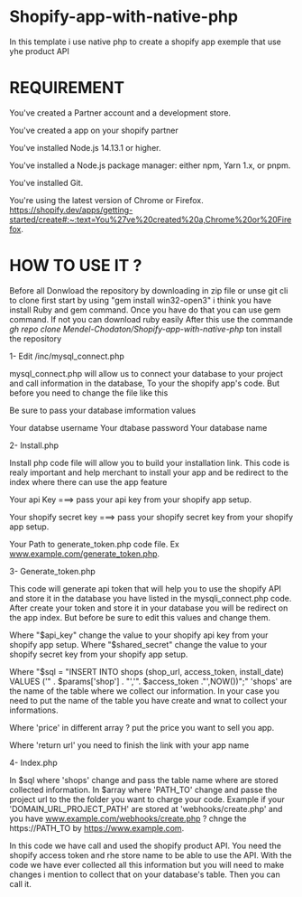 # Shopify-app-with-native-php
In this template i use native php to create a shopify app exemple that use yhe product API

# REQUIREMENT

You've created a Partner account and a development store.

You've created a app on your shopify partner

You've installed Node.js 14.13.1 or higher.

You've installed a Node.js package manager: either npm, Yarn 1.x, or pnpm.

You've installed Git.

You're using the latest version of Chrome or Firefox.
https://shopify.dev/apps/getting-started/create#:~:text=You%27ve%20created%20a,Chrome%20or%20Firefox.

# HOW TO USE IT ?

Before all Donwload the repository by downloading in zip file or unse git cli to clone 
first start by using "gem install win32-open3"
i think you have install Ruby and gem command. Once you have do that you can use gem command. If not you can download ruby easily
After this use the commande *gh repo clone Mendel-Chodaton/Shopify-app-with-native-php* ton install the repository

1- Edit /inc/mysql_connect.php

mysql_connect.php will allow us to connect your database to your project and call information in the database, To your the shopify app's code. But before you need to change the file like this 

Be sure to pass your database imformation values

Your databse username
Your dtabase password
Your database name


2- Install.php

Install php code file will allow you to build your installation link. This code is realy important and help merchant to install your app and be redirect to the index where there can use the app feature

Your api Key ===> pass your api key from your shopify app setup.

Your shopify secret key ===> pass your shopify secret key from your shopify app setup.

Your Path to generate_token.php code file.
Ex www.example.com/generate_token.php.


3- Generate_token.php

This code will generate api token that will help you to use the shopify API and store it in the database you have listed in the mysqli_connect.php code.
After create your token and store it in your database you will be redirect on the app index.
But before be sure to edit this values and change them.

Where "$api_key" change the value to your shopify api key from your shopify app setup. 
Where "$shared_secret" change the value to your shopify secret key from your shopify app setup.

Where "$sql = "INSERT INTO shops (shop_url, access_token, install_date) VALUES ('" . $params['shop'] . "','". $access_token ."',NOW())";" 'shops' are the name of the table where we collect our information. In your case you need to put the name of the table you have create and wnat to collect your informations.

Where 'price' in different array ? put the price you want to sell you app.

Where 'return url' you need to finish the link with your app name


4- Index.php

In $sql where 'shops' change and pass the table name where are stored collected information.
In $array where 'PATH_TO' change and passe the project url to the the folder you want to charge your code.
Example if your 'DOMAIN_URL_PROJECT_PATH' are stored at 'webhooks/create.php' and you have www.example.com/webhooks/create.php ? chnge the https://PATH_TO by https://www.example.com.

In this code we have call and used the shopify product API. You need the shopify access token and rhe store name to be able to use the API. With the code we have ever collected all this information but you will need to make changes i mention to collect that on your database's table. Then you can call it.




